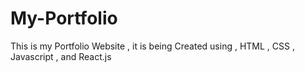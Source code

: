 # My-Portfolio
This is my Portfolio Website , it is being Created using , HTML , CSS , Javascript , and React.js 
